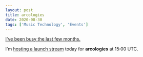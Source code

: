 ```yaml
---
layout: post
title: arcologies
date: 2020-08-30
tags: ['Music Technology', 'Events']
---
```

[I've been busy the last few months.](https://tyleretters.github.io/arcologies-docs)
<!--x-->

I'm [hosting a launch stream](https://twitch.tv/tyleretters) today for **arcologies** at 15:00 UTC.